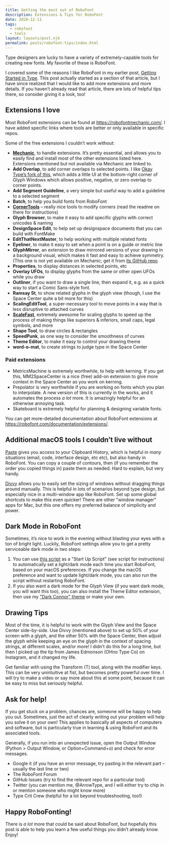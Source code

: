 ```yaml
---
title: Getting the most out of RoboFont
description: Extensions & Tips for RoboFont
date: 2020-12-11
tags:
  - robofont
  - tools
layout: layouts/post.njk
permalink: posts/robofont-tips/index.html
---
```


Type designers are lucky to have a variety of extremely-capable tools for creating new fonts. My favorite of these is RoboFont.

I covered some of the reasons I like RoboFont in my earlier post, [Getting Started in Type](../getting-started). This post actually started as a section of that article, but I have since realized that I would like to add more extensions and more details. If you haven’t already read that article, there are lots of helpful tips there, so consider giving it a look, too!

## Extensions I love

Most RoboFont extensions can be found at https://robofontmechanic.com/. I have added specific links where tools are better or only available in specific repos.

Some of the free extensions I couldn’t work without:
- **[Mechanic](https://robofontmechanic.com/)**, to handle extensions. It’s pretty essential, and allows you to easily find and install most of the other extensions listed here. Extensions mentioned but not available via Mechanic are linked to.
- **Add Overlap**, to add corner overlaps to selected points. I like [Okay Type’s fork of this](https://github.com/okay-type/AddOverlap), which adds a little UI at the bottom-right corner of Glyph Windows which allows positive, negative, or zero overlap to corner points.
- **Add Segment Guideline**, a very simple but useful way to add a guideline to a selected segment
- **Batch**, to help you build fonts from RoboFont
- **[CornerTools](https://github.com/roboDocs/CornerTools)** – really nice tools to modify corners (read the readme on there for instructions)
- **Glyph Browser**, to make it easy to add specific glyphs with correct unicodes & naming
- **DesignSpace Edit**, to help set up designspace documents that you can build with FontMake
- **EditThatNextMaster**, to help working with multiple related fonts
- **Eyeliner**, to make it easy to set when a point is on a guide or metric line
- **GlyphMirror**, an extension to draw mirrored versions of your drawing in a background visual, which makes it fast and easy to achieve symmetry. (This one is not yet available on Mechanic; get it from [its GitHub repo](https://github.com/RafalBuchner/glyphMirror)
- **Properties**, to display distances in selected points, etc
- **Overlay UFOs**, to display glyphs from the same or other open UFOs while you draw
- **Outliner**, if you want to draw a single line, then expand it, e.g. as a quick way to start a Comic Sans-style font.
- **Ramsay St**, to show related glyphs in the glyph view (though, I use the Space Center quite a bit more for this)
- **ScalingEditTool**, a super-necessary tool to move points in a way that is less disruptive to attached curves
- **[ScaleFast](https://github.com/roboDocs/ScaleFast)**, extremely awesome for scaling glyphs to speed up the process of making things like superiors & inferiors, small caps, legal symbols, and more
- **Shape Tool**, to draw circles & rectangles
- **SpeedPunk**, as one way to consider the smoothness of curves
- **Theme Editor**, to make it easy to control your drawing theme
- **word-o-mat**, to create strings to judge type in the Space Center

### Paid extensions

- MetricsMachine is extremely worthwhile, to help with kerning. If you get this, MM2SpaceCenter is a nice (free) add-on extension to give more context in the Space Center as you work on kerning.
- Prepolator is very worthwhile if you are working on fonts which you plan to interpolate. A new version of this is currently in the works, and it automates the process *a lot* more. It is amazingly helpful for an otherwise annoying task.
- Skateboard is extremely helpful for planning & designing variable fonts.

You can get more-detailed documentation about RoboFont extensions at https://robofont.com/documentation/extensions/.

## Additional macOS tools I couldn’t live without

[Paste](https://pasteapp.io/) gives you access to your Clipboard History, which is helpful in *many* situations (email, code, interface design, etc etc), but also handy in RoboFont. You can copy a couple of contours, then (if you remember the order you copied things in) paste them as needed. Hard to explain, but very handy.

[Divvy](https://mizage.com/divvy/) allows you to easily set the sizing of windows without dragging things around manually. This is helpful in lots of scenarios beyond type design, but especially nice in a multi-window app like RoboFont. Set up some global shortcuts to make this even quicker! There are other "window manager" apps for Mac, but this one offers my preferred balance of simplicity and power.

## Dark Mode in RoboFont

Sometimes, it’s nice to work in the evening without blasting your eyes with a ton of bright light. Luckily, RoboFont settings allow you to get a pretty serviceable dark mode in two steps:

1. You can use [this script](https://gist.github.com/arrowtype/268bb9db71231ca4fc39143760e94947) as a "Start Up Script" (see script for instructions) to automatically set a light/dark mode each time you start RoboFont, based on your macOS preferences. If you change the macOS preference and want to update light/dark mode, you can also run the script without restarting RoboFont.
2. If you also want a dark mode for the Glyph View (if you want dark mode, you will want this too), you can also install the Theme Editor extension, then use my ["Dark Connor" theme](https://gist.github.com/arrowtype/f450d2c7cfbcea61ab7ad6c43af14932) or make your own.

## Drawing Tips

Most of the time, it is helpful to work with the Glyph View and the Space Center side-by-side. Use Divvy (mentioned above) to set up 50% of your screen with a glyph, and the other 50% with the Space Center, then adjust the glyph while keeping an eye on the glyph in the context of spacing strings, at different scales, and/or more! I didn’t do this for a long time, but then I picked up the tip from James Edmonson (OHno Type Co) on Instagram, and it changed my life.

Get familiar with using the Transform (T) tool, along with the modifier keys. This can be very unintuitive at fist, but becomes pretty powerful over time. I will try to make a video or say more about this at some point, because it can be easy to miss but seriously helpful.

## Ask for help!

If you get stuck on a problem, chances are, someone will be happy to help you out. Sometimes, just the act of clearly writing out your problem will help you solve it on your own! This applies to basically all aspects of computers and software, but is particularly true in learning & using RoboFont and its associated tools.

Generally, if you run into an unexpected issue, open the Output Window (Python > Output Window, or Option+Command+o) and check for error messages.

- Google it (if you have an error message, try pasting in the relevant part – usually the last line or two)
- The RoboFont Forum
- GitHub Issues (try to find the relevant repo for a particular tool)
- Twitter (you can mention me, @ArrowType, and I will either try to chip in or mention someone who might know more)
- Type Crit Crew (helpful for a lot beyond troubleshooting, too!)

## Happy RoboFonting!

There is *a lot* more that could be said about RoboFont, but hopefully this post is able to help you learn a few useful things you didn’t already know. Enjoy!
